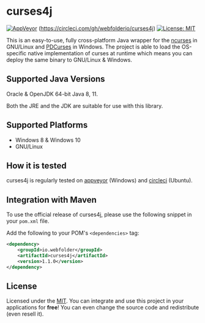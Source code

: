 # curses4j

[![AppVeyor](https://img.shields.io/appveyor/ci/WebFolder/curses4j.svg?label=Windows-GNU/Linux)](https://ci.appveyor.com/project/WebFolder/curses4j) (https://circleci.com/gh/webfolderio/curses4j) [![License: MIT](https://img.shields.io/badge/License-MIT-blue.svg)](https://opensource.org/licenses/MIT)

This is an easy-to-use, fully cross-platform Java wrapper for the [ncurses](https://en.wikipedia.org/wiki/Ncurses) in GNU/Linux and [PDCurses](https://en.wikipedia.org/wiki/PDCurses) in Windows. The project is able to load the OS-specific native implementation of curses at runtime which means you can deploy the same binary to GNU/Linux & Windows.

Supported Java Versions
-----------------------

Oracle & OpenJDK 64-bit Java 8, 11.

Both the JRE and the JDK are suitable for use with this library.

Supported Platforms
-------------------
* Windows 8 & Windows 10
* GNU/Linux

How it is tested
----------------
curses4j is regularly tested on [appveyor](https://ci.appveyor.com/project/WebFolder/curses4j) (Windows) and [circleci](https://circleci.com/gh/webfolderio/curses4j) (Ubuntu).

Integration with Maven
----------------------

To use the official release of curses4j, please use the following snippet in your `pom.xml` file.

Add the following to your POM's `<dependencies>` tag:

```xml
<dependency>
    <groupId>io.webfolder</groupId>
    <artifactId>curses4j</artifactId>
    <version>1.1.0</version>
</dependency>
```

License
-------
Licensed under the [MIT](https://github.com/webfolderio/curses4j/blob/master/LICENSE). You can integrate and use this project in your applications for __free__!
You can even change the source code and redistribute (even resell it).

